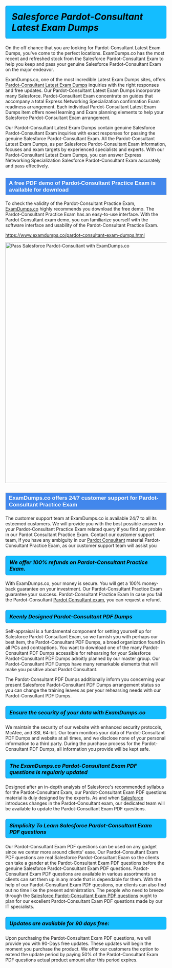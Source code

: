 <h1>                <strong><span style="display: block; color: #000000; background: #14BDFF; border: 0.5px solid #AED6F1; border-left: 3px solid #3498DB; padding: .6em; border-radius: 6px;">                     <em>Salesforce Pardot-Consultant <span class="exam_variation">Latest Exam Dumps</span> </em>                </span></strong>            </h1>                        <p>On the off chance that you are looking for Pardot-Consultant <span class="exam_variation">Latest Exam Dumps</span>, you've come to the perfect locations.             ExamDumps.co has the most recent and refreshed stock from the Salesforce Pardot-Consultant Exam to help you keep and pass your genuine Salesforce Pardot-Consultant Exam on the major endeavor.</p>                        <p>ExamDumps.co, one of the most incredible <span class="exam_variation">Latest Exam Dumps</span> sites, offers <a href="https://www.examdumps.co/pardot-consultant-exam-dumps.html">Pardot-Consultant <span class="exam_variation">Latest Exam Dumps</span></a> inquiries with the right responses and free updates. Our Pardot-Consultant <span class="exam_variation">Latest Exam Dumps</span> incorporate             many Salesforce. Pardot-Consultant Exam concentrate on guides that accompany a total Express Networking Specialization confirmation Exam readiness arrangement. Each individual             Pardot-Consultant <span class="exam_variation">Latest Exam Dumps</span> item offers novel learning and Exam planning elements to help your Salesforce Pardot-Consultant Exam arrangement.</p>                        <p>Our Pardot-Consultant <span class="exam_variation">Latest Exam Dumps</span> contain genuine Salesforce Pardot-Consultant Exam inquiries with exact responses for passing the genuine Salesforce Pardot-Consultant Exam. All the Pardot-Consultant <span class="exam_variation">Latest Exam Dumps</span>,             as per Salesforce Pardot-Consultant Exam information, focuses and exam targets by experienced specialists and experts. With our Pardot-Consultant <span class="exam_variation">Latest Exam Dumps</span>, you can answer             Express Networking Specialization Salesforce Pardot-Consultant Exam accurately and pass effectively.</p>                        <h2 style="background: #4287ec; border: 1px solid #cccccc; padding: 5px 10px;">                <span style="color: #ffffff;">                    <span style="font-size: 11pt;">                        <span style="line-height: normal;">                            <span style="font-family: Calibri,sans-serif;">                                <strong>                                    <span style="font-size: 13.0pt;">A free PDF demo of Pardot-Consultant <span class="exam_variation2">Practice Exam</span> is available for download</span>                                </strong>                            </span>                        </span>                    </span>                </span>            </h2>                        <p>To check the validity of the Pardot-Consultant <span class="exam_variation2">Practice Exam</span>, <a href="https://www.examdumps.co/">ExamDumps.co</a> highly recommends you download the free demo. The Pardot-Consultant <span class="exam_variation2">Practice Exam</span> has an easy-to-use interface.             With the Pardot Consultant exam demo, you can familiarize yourself with the software interface and usability of the Pardot-Consultant <span class="exam_variation2">Practice Exam</span>.</p>                        <p><a href="https://www.examdumps.co/pardot-consultant-exam-dumps.html">https://www.examdumps.co/pardot-consultant-exam-dumps.html</a></p>                        <p><a href="https://www.examdumps.co/"><img src="https://www.examdumps.co//images/banners/big-sale-20-percent-discount-offer-examdumps.jpg" class="postImage" alt="Pass Salesforce Pardot-Consultant with ExamDumps.co" width="750"></a></p>                            <h2 style="background: #4287ec; border: 1px solid #cccccc; padding: 5px 10px;">                <span style="color: #ffffff;">                    <span style="font-size: 11pt;">                        <span style="line-height: normal;">                            <span style="font-family: Calibri,sans-serif;">                                <strong>                                    <span style="font-size: 13.0pt;">ExamDumps.co offers 24/7 customer support for Pardot-Consultant <span class="exam_variation2">Practice Exam</span> </span>                                </strong>                            </span>                        </span>                    </span>                </span>            </h2>                        <p>The customer support team at ExamDumps.co is available 24/7 to all its esteemed customers. We will provide you with the best possible answer to your Pardot-Consultant <span class="exam_variation2">Practice Exam</span>            related query if you find any problem in our Pardot Consultant <span class="exam_variation2">Practice Exam</span>. Contact our customer support team, if you have any ambiguity in             our <a href="https://www.examdumps.co/pardot-consultant-certification-exam-dumps.html">Pardot Consultant</a> material Pardot-Consultant <span class="exam_variation2">Practice Exam</span>, as our customer support team will assist you</p>                        <h3>                <strong>                    <span style="display: block; color: #000000; background: #14BDFF; border: 0.5px solid #AED6F1; border-left: 3px solid #3498DB; padding: .6em; border-radius: 6px;">                        <em>We offer 100% refunds on Pardot-Consultant <span class="exam_variation2">Practice Exam</span>.</em>                    </span>                </strong>            </h3>                        <p>With ExamDumps.co, your money is secure. You will get a 100% money-back guarantee on your investment. Our Pardot-Consultant <span class="exam_variation2">Practice Exam</span> guarantee your success.             Pardot-Consultant <span class="exam_variation2">Practice Exam</span> In case you fail the Pardot-Consultant <a href="https://www.examdumps.co/pardot-consultant-exam-dumps.html">Pardot Consultant exam</a>, you can request a refund.</p>                        <h3>                <strong>                    <span style="display: block; color: #000000; background: #14BDFF; border: 0.5px solid #AED6F1; border-left: 3px solid #3498DB; padding: .6em; border-radius: 6px;">                        <em>Keenly Designed Pardot-Consultant <span class="exam_variation3">PDF Dumps</span></em>                    </span>                </strong>            </h3>                        <p>Self-appraisal is a fundamental component for setting yourself up for Salesforce Pardot-Consultant Exam, so we furnish you with perhaps our best item, the Pardot-Consultant <span class="exam_variation3">PDF Dumps</span>,             a broad organization found in all PCs and contraptions. You want to download one of the many Pardot-Consultant <span class="exam_variation3">PDF Dumps</span> accessible for rehearsing for your             Salesforce Pardot-Consultant <span class="exam_variation3">PDF Dumps</span> adroitly planned by our master group. Our Pardot-Consultant <span class="exam_variation3">PDF Dumps</span> have many remarkable elements that will make you             positive about Pardot Consultant.</p>                        <p>The Pardot-Consultant <span class="exam_variation3">PDF Dumps</span> additionally inform you concerning your present Salesforce Pardot-Consultant <span class="exam_variation3">PDF Dumps</span> arrangement status so you can change the training             leaves as per your rehearsing needs with our Pardot-Consultant <span class="exam_variation3">PDF Dumps</span>.</p>                        <h3>                <strong>                    <span style="display: block; color: #000000; background: #14BDFF; border: 0.5px solid #AED6F1; border-left: 3px solid #3498DB; padding: .6em; border-radius: 6px;">                        <em>Ensure the security of your data with ExamDumps.co </em>                    </span>                </strong>            </h3>                        <p>We maintain the security of our website with enhanced security protocols, McAfee, and SSL 64-bit. Our team monitors your data of Pardot-Consultant <span class="exam_variation3">PDF Dumps</span> and website at all times,             and we disclose none of your personal information to a third party. During the purchase process for the Pardot-Consultant <span class="exam_variation3">PDF Dumps</span>, all information you provide will be kept safe.</p>                        <h3>                <strong>                    <span style="display: block; color: #000000; background: #14BDFF; border: 0.5px solid #AED6F1; border-left: 3px solid #3498DB; padding: .6em; border-radius: 6px;">                        <em>The ExamDumps.co Pardot-Consultant <span class="exam_variation4">Exam PDF questions</span> is regularly updated </em>                    </span>                </strong>            </h3>                        <p>Designed after an in-depth analysis of Salesforce's recommended syllabus for the Pardot-Consultant Exam, our Pardot-Consultant <span class="exam_variation4">Exam PDF questions</span> material is duly designed by the experts.             As and when <a href="https://www.examdumps.co/salesforce-exam-dumps.html">Salesforce</a> introduces changes in the Pardot-Consultant exam, our dedicated team will be available to update the Pardot-Consultant <span class="exam_variation4">Exam PDF questions</span>.</p>                        <h3>                <strong>                    <span style="display: block; color: #000000; background: #14BDFF; border: 0.5px solid #AED6F1; border-left: 3px solid #3498DB; padding: .6em; border-radius: 6px;">                        <em>Simplicity To Learn Salesforce Pardot-Consultant <span class="exam_variation4">Exam PDF questions</span></em>                    </span>                </strong>            </h3>                        <p>Our Pardot-Consultant <span class="exam_variation4">Exam PDF questions</span> can be used on any gadget since we center more around clients' ease. Our Pardot-Consultant <span class="exam_variation4">Exam PDF questions</span> are real Salesforce Pardot-Consultant Exam             so the clients can take a gander at the Pardot-Consultant <span class="exam_variation4">Exam PDF questions</span> before the genuine Salesforce Pardot-Consultant <span class="exam_variation4">Exam PDF questions</span>. Pardot-Consultant <span class="exam_variation4">Exam PDF questions</span> are available in various assortments             so clients can set them up in any mode that is dependable for them. With the help of our Pardot-Consultant <span class="exam_variation4">Exam PDF questions</span>, our clients can also find out no time like the present administration.             The people who need to breeze through the <a href="https://www.examdumps.co/pardot-consultant-exam-dumps.html">Salesforce Pardot-Consultant <span class="exam_variation4">Exam PDF questions</span></a> ought to plan for our excellent Pardot-Consultant <span class="exam_variation4">Exam PDF questions</span> made by our IT specialists.</p>                        <h3>                <strong>                    <span style="display: block; color: #000000; background: #14BDFF; border: 0.5px solid #AED6F1; border-left: 3px solid #3498DB; padding: .6em; border-radius: 6px;">                        <em>Updates are available for 90 days free:</em>                    </span>                </strong>            </h3>                        <p>Upon purchasing the Pardot-Consultant <span class="exam_variation4">Exam PDF questions</span>, we will provide you with 90-Days free updates. These updates will begin the moment you purchase the product.             We offer our customers the option to extend the update period by paying 50% of the Pardot-Consultant <span class="exam_variation4">Exam PDF questions</span> actual product amount after this period expires.</p>                    
